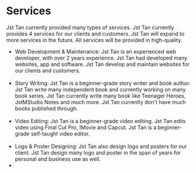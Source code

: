 <h1>Services</h1>
<p>Jst Tan currently provided many types of services. Jst Tan currently provides 4 services for our clients and customers. Jst Tan will expand to more services in the future. All services will be provided in high-quality. </p>

<ul>
<li>Web Development & Maintenance: Jst Tan is an experienced web developer, with over 2 years experience. Jst Tan had developed many websites, app and software. Jst Tan develop and maintain websites for our clients and customers. </li>
<br>
<li>Story Writing: Jst Tan is a beginner-grade story writer and book author. Jst Tan write many independent book and currently working on many book series. Jst Tan currently write many book like Teenager Heroes, JstMStudio Notes and much more. Jst Tan currently don't have much books published through. </li>
<br>
<li>Video Editing: Jst Tan is a beginner-grade video editing. Jst Tan edits video using Final Cut Pro, IMovie and Capcut. Jst Tan is a beginner-grade self-taught video editor. </li>
<br>
<li>Logo & Poster Designing: Jst Tan also design logo and posters for our client. Jst Tan design many logo and poster in the span of years for personal and business use as well.</li>
<li></li>
</ul>